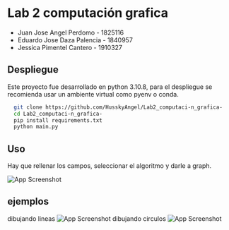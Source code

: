 
# Lab 2 computación grafica
* Juan Jose Angel Perdomo - 1825116
* Eduardo Jose Daza Palencia - 1840957
* Jessica Pimentel Cantero - 1910327


## Despliegue

Este proyecto fue desarrollado en python 3.10.8, para el despliegue se recomienda usar un ambiente virtual como pyenv o conda.

```bash
  git clone https://github.com/HusskyAngel/Lab2_computaci-n_grafica-
  cd Lab2_computaci-n_grafica-
  pip install requirements.txt
  python main.py
```




## Uso

Hay que rellenar los campos, seleccionar el algoritmo y darle a graph.

![App Screenshot](https://github.com/HusskyAngel/Lab2_computaci-n_grafica-/tree/main/images/1.png)


## ejemplos

dibujando lineas
![App Screenshot](https://github.com/HusskyAngel/Lab2_computaci-n_grafica-/tree/main/images/2.png)
dibujando circulos
![App Screenshot](https://github.com/HusskyAngel/Lab2_computaci-n_grafica-/tree/main/images/3.png)

